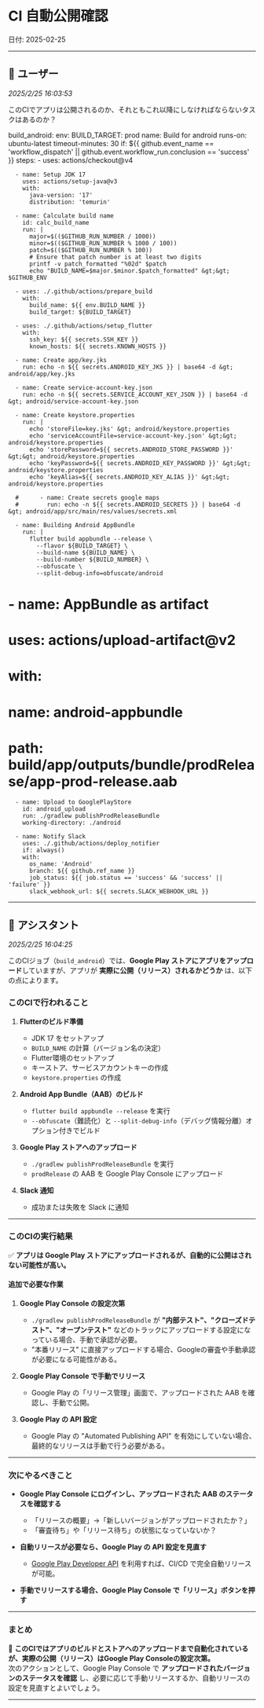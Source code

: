 # CI 自動公開確認

日付: 2025-02-25

---

## 👤 ユーザー
*2025/2/25 16:03:53*

このCIでアプリは公開されるのか、それともこれ以降にしなければならないタスクはあるのか？

  build_android:
    env:
      BUILD_TARGET: prod
    name: Build for android
    runs-on: ubuntu-latest
    timeout-minutes: 30
    if: ${{ github.event_name == 'workflow_dispatch' || github.event.workflow_run.conclusion == 'success' }}
    steps:
      - uses: actions/checkout@v4

      - name: Setup JDK 17
        uses: actions/setup-java@v3
        with:
          java-version: '17'
          distribution: 'temurin'

      - name: Calculate build name
        id: calc_build_name
        run: |
          major=$(($GITHUB_RUN_NUMBER / 1000))
          minor=$(($GITHUB_RUN_NUMBER % 1000 / 100))
          patch=$(($GITHUB_RUN_NUMBER % 100))
          # Ensure that patch number is at least two digits
          printf -v patch_formatted "%02d" $patch
          echo "BUILD_NAME=$major.$minor.$patch_formatted" &gt;&gt; $GITHUB_ENV

      - uses: ./.github/actions/prepare_build
        with:
          build_name: ${{ env.BUILD_NAME }}
          build_target: ${BUILD_TARGET}

      - uses: ./.github/actions/setup_flutter
        with:
          ssh_key: ${{ secrets.SSH_KEY }}
          known_hosts: ${{ secrets.KNOWN_HOSTS }}

      - name: Create app/key.jks
        run: echo -n ${{ secrets.ANDROID_KEY_JKS }} | base64 -d &gt; android/app/key.jks

      - name: Create service-account-key.json
        run: echo -n ${{ secrets.SERVICE_ACCOUNT_KEY_JSON }} | base64 -d &gt; android/service-account-key.json

      - name: Create keystore.properties
        run: |
          echo 'storeFile=key.jks' &gt; android/keystore.properties
          echo 'serviceAccountFile=service-account-key.json' &gt;&gt; android/keystore.properties
          echo 'storePassword=${{ secrets.ANDROID_STORE_PASSWORD }}' &gt;&gt; android/keystore.properties
          echo 'keyPassword=${{ secrets.ANDROID_KEY_PASSWORD }}' &gt;&gt; android/keystore.properties
          echo 'keyAlias=${{ secrets.ANDROID_KEY_ALIAS }}' &gt;&gt; android/keystore.properties

      #      - name: Create secrets google maps
      #        run: echo -n ${{ secrets.ANDROID_SECRETS }} | base64 -d &gt; android/app/src/main/res/values/secrets.xml

      - name: Building Android AppBundle
        run: |
          flutter build appbundle --release \
            --flavor ${BUILD_TARGET} \
            --build-name ${BUILD_NAME} \
            --build-number ${BUILD_NUMBER} \
            --obfuscate \
            --split-debug-info=obfuscate/android

#      - name: AppBundle as artifact
#        uses: actions/upload-artifact@v2
#        with:
#          name: android-appbundle
#          path: build/app/outputs/bundle/prodRelease/app-prod-release.aab

      - name: Upload to GooglePlayStore
        id: android_upload
        run: ./gradlew publishProdReleaseBundle
        working-directory: ./android

      - name: Notify Slack
        uses: ./.github/actions/deploy_notifier
        if: always()
        with:
          os_name: 'Android'
          branch: ${{ github.ref_name }}
          job_status: ${{ job.status == 'success' && 'success' || 'failure' }}
          slack_webhook_url: ${{ secrets.SLACK_WEBHOOK_URL }}

---

## 🤖 アシスタント
*2025/2/25 16:04:25*

このCIジョブ（`build_android`）では、**Google Play ストアにアプリをアップロード**していますが、アプリが **実際に公開（リリース）されるかどうか** は、以下の点によります。

### **このCIで行われること**
1. **Flutterのビルド準備**
   - JDK 17 をセットアップ
   - `BUILD_NAME` の計算（バージョン名の決定）
   - Flutter環境のセットアップ
   - キーストア、サービスアカウントキーの作成
   - `keystore.properties` の作成

2. **Android App Bundle（AAB）のビルド**
   - `flutter build appbundle --release` を実行
   - `--obfuscate`（難読化）と `--split-debug-info`（デバッグ情報分離）オプション付きでビルド

3. **Google Play ストアへのアップロード**
   - `./gradlew publishProdReleaseBundle` を実行
   - `prodRelease` の AAB を Google Play Console にアップロード

4. **Slack 通知**
   - 成功または失敗を Slack に通知

---

### **このCIの実行結果**
✅ **アプリは Google Play ストアにアップロードされるが、自動的に公開はされない可能性が高い。**

#### **追加で必要な作業**
1. **Google Play Console の設定次第**
   - `./gradlew publishProdReleaseBundle` が **"内部テスト"、"クローズドテスト"、"オープンテスト"** などのトラックにアップロードする設定になっている場合、手動で承認が必要。
   - "本番リリース" に直接アップロードする場合、Googleの審査や手動承認が必要になる可能性がある。

2. **Google Play Console で手動でリリース**
   - Google Play の「リリース管理」画面で、アップロードされた AAB を確認し、手動で公開。

3. **Google Play の API 設定**
   - Google Play の "Automated Publishing API" を有効にしていない場合、最終的なリリースは手動で行う必要がある。

---

### **次にやるべきこと**
- **Google Play Console にログインし、アップロードされた AAB のステータスを確認する**
  - 「リリースの概要」→「新しいバージョンがアップロードされたか？」  
  - 「審査待ち」や「リリース待ち」の状態になっていないか？
  
- **自動リリースが必要なら、Google Play の API 設定を見直す**
  - [Google Play Developer API](https://developers.google.com/android-publisher) を利用すれば、CI/CD で完全自動リリースが可能。

- **手動でリリースする場合、Google Play Console で「リリース」ボタンを押す**

---

### **まとめ**
🚀 **このCIではアプリのビルドとストアへのアップロードまで自動化されているが、実際の公開（リリース）はGoogle Play Consoleの設定次第。**  
次のアクションとして、Google Play Console で **アップロードされたバージョンのステータスを確認** し、必要に応じて手動リリースするか、自動リリースの設定を見直すとよいでしょう。

---
